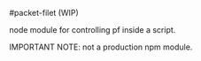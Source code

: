 #packet-filet (WIP)

node module for controlling pf inside a script.

IMPORTANT NOTE: not a production npm module.
